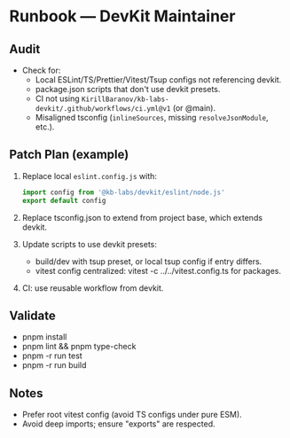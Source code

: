 # Runbook — DevKit Maintainer

## Audit
- Check for:
  - Local ESLint/TS/Prettier/Vitest/Tsup configs not referencing devkit.
  - package.json scripts that don't use devkit presets.
  - CI not using `KirillBaranov/kb-labs-devkit/.github/workflows/ci.yml@v1` (or @main).
  - Misaligned tsconfig (`inlineSources`, missing `resolveJsonModule`, etc.).

## Patch Plan (example)
1. Replace local `eslint.config.js` with:
   ```js
   import config from '@kb-labs/devkit/eslint/node.js'
   export default config
   ```

2. Replace tsconfig.json to extend from project base, which extends devkit.
3. Update scripts to use devkit presets:
   - build/dev with tsup preset, or local tsup config if entry differs.
   - vitest config centralized: vitest -c ../../vitest.config.ts for packages.
4. CI: use reusable workflow from devkit.

## Validate
- pnpm install
- pnpm lint && pnpm type-check
- pnpm -r run test
- pnpm -r run build

## Notes
- Prefer root vitest config (avoid TS configs under pure ESM).
- Avoid deep imports; ensure "exports" are respected.
